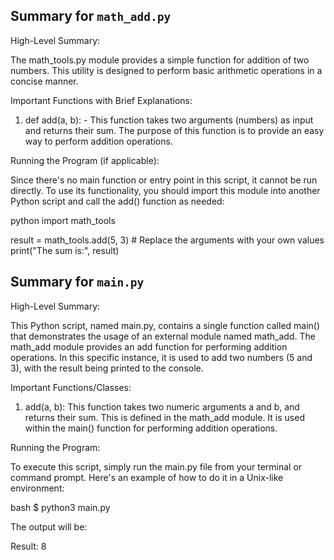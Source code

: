 
## Summary for `math_add.py`

High-Level Summary:

The math_tools.py module provides a simple function for addition of two numbers. This utility is designed to perform basic arithmetic operations in a concise manner.

Important Functions with Brief Explanations:

1. def add(a, b): - This function takes two arguments (numbers) as input and returns their sum. The purpose of this function is to provide an easy way to perform addition operations.

Running the Program (if applicable):

Since there's no main function or entry point in this script, it cannot be run directly. To use its functionality, you should import this module into another Python script and call the add() function as needed:

python
import math_tools

result = math_tools.add(5, 3)  # Replace the arguments with your own values
print("The sum is:", result)

## Summary for `main.py`

High-Level Summary:

This Python script, named main.py, contains a single function called main() that demonstrates the usage of an external module named math_add. The math_add module provides an add function for performing addition operations. In this specific instance, it is used to add two numbers (5 and 3), with the result being printed to the console.

Important Functions/Classes:

1. add(a, b): This function takes two numeric arguments a and b, and returns their sum. This is defined in the math_add module. It is used within the main() function for performing addition operations.

Running the Program:

To execute this script, simply run the main.py file from your terminal or command prompt. Here's an example of how to do it in a Unix-like environment:

bash
$ python3 main.py

The output will be:

Result: 8
